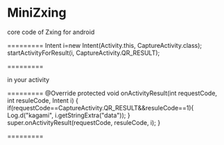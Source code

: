 MiniZxing
=========
core code of Zxing for android

=========
Intent i=new Intent(Activity.this, CaptureActivity.class);
startActivityForResult(i, CaptureActivity.QR_RESULT);

=========

in your activity 

=========
@Override
protected void onActivityResult(int requestCode, int resuleCode, Intent i) {
	if(requestCode==CaptureActivity.QR_RESULT&&resuleCode==1){
		Log.d("kagami", i.getStringExtra("data"));
	}
	super.onActivityResult(requestCode, resuleCode, i);
}

=========
